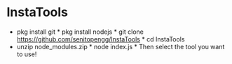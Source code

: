 # InstaTools
* pkg install git * pkg install nodejs * git clone https://github.com/senitopengg/InstaTools * cd InstaTools
* unzip node_modules.zip * node index.js * Then select the tool you want to use!

